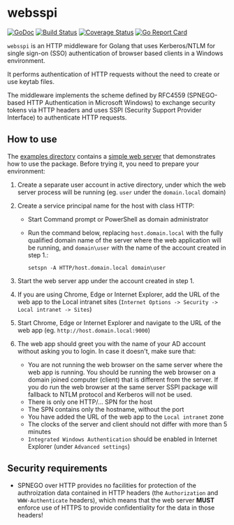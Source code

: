 # websspi

[![GoDoc](https://godoc.org/github.com/quasoft/websspi?status.svg)](https://godoc.org/github.com/quasoft/websspi) [![Build Status](https://app.travis-ci.com/quasoft/websspi.svg?branch=master)](https://app.travis-ci.com/github/quasoft/websspi) [![Coverage Status](https://coveralls.io/repos/github/quasoft/websspi/badge.svg?branch=master)](https://coveralls.io/github/quasoft/websspi?branch=master) [![Go Report Card](https://goreportcard.com/badge/github.com/quasoft/websspi)](https://goreportcard.com/report/github.com/quasoft/websspi)

`websspi` is an HTTP middleware for Golang that uses Kerberos/NTLM for single sign-on (SSO) authentication of browser based clients in a Windows environment.

It performs authentication of HTTP requests without the need to create or use keytab files.

The middleware implements the scheme defined by RFC4559 (SPNEGO-based HTTP Authentication in Microsoft Windows) to exchange security tokens via HTTP headers and uses SSPI (Security Support Provider Interface) to authenticate HTTP requests.

## How to use

The [examples directory](https://github.com/quasoft/websspi/tree/master/examples) contains a [simple web server](https://github.com/quasoft/websspi/blob/master/examples/server_windows.go) that demonstrates how to use the package.
Before trying it, you need to prepare your environment:

1. Create a separate user account in active directory, under which the web server process will be running (eg. `user` under the `domain.local` domain)

2. Create a service principal name for the host with class HTTP:
   - Start Command prompt or PowerShell as domain administrator
   - Run the command below, replacing `host.domain.local` with the fully qualified domain name of the server where the web application will be running, and `domain\user` with the name of the account created in step 1.:

         setspn -A HTTP/host.domain.local domain\user

3. Start the web server app under the account created in step 1.

4. If you are using Chrome, Edge or Internet Explorer, add the URL of the web app to the Local intranet sites (`Internet Options -> Security -> Local intranet -> Sites`)

5. Start Chrome, Edge or Internet Explorer and navigate to the URL of the web app (eg. `http://host.domain.local:9000`)

6. The web app should greet you with the name of your AD account without asking you to login. In case it doesn't, make sure that:

   - You are not running the web browser on the same server where the web app is running. You should be running the web browser on a domain joined computer (client) that is different from the server. If you do run the web browser at the same server SSPI package will fallback to NTLM protocol and Kerberos will not be used.
   - There is only one HTTP/... SPN for the host
   - The SPN contains only the hostname, without the port
   - You have added the URL of the web app to the `Local intranet` zone
   - The clocks of the server and client should not differ with more than 5 minutes
   - `Integrated Windows Authentication` should be enabled in Internet Explorer (under `Advanced settings`)

## Security requirements

- SPNEGO over HTTP provides no facilities for protection of the authroization data contained in HTTP headers (the `Authorization` and `WWW-Authenticate` headers), which means that the web server **MUST** enforce use of HTTPS to provide confidentiality for the data in those headers!
